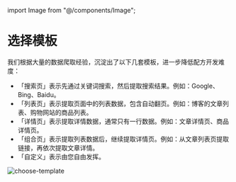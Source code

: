 import Image from "@/components/Image";

# 选择模板

我们根据大量的数据爬取经验，沉淀出了以下几套模板，进一步降低配方开发难度：

- 「搜索页」表示先通过关键词搜索，然后提取搜索结果。例如：Google、Bing、Baidu。
- 「列表页」表示提取页面中的列表数据，包含自动翻页。例如：博客的文章列表、购物网站的商品列表。
- 「详情页」表示提取详情数据，通常只有一行数据。例如：文章详情页、商品详情页。
- 「组合页」表示提取列表数据后，继续提取详情页。例如：从文章列表页提取链接，再依次提取文章详情。
- 「自定义」表示由您自由发挥。

<Image src="/screenshots/choose-template.png" alt="choose-template" />
